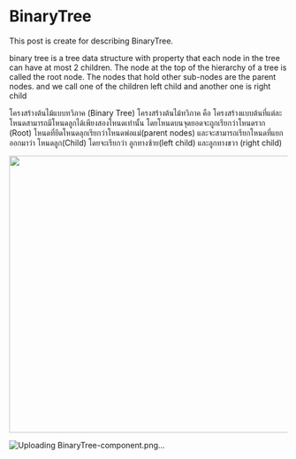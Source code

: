 # BinaryTree

This post is create for describing BinaryTree.

binary tree is a tree data structure with property that each node in the tree can have at most 2 children.
The node at the top of the hierarchy of a tree is called the root node. The nodes that hold other sub-nodes are the parent nodes.
and we call one of the children left child and another one is right child 

โครงสร้างต้นไม้แบบทวิภาค (Binary Tree) 
    โครงสร้างต้นไม้ทวิภาค  คือ โครงสร้างแบบต้นที่แต่ละโหนดสามารถมีโหนดลูกได้เพียงสองโหนดเท่านั้น โดยโหนดบนจุดยอดจะถูกเรียกว่าโหนดราก (Root) โหนดที่ยึดโหนดลุกเรียกว่าโหนดพ่อแม่(parent nodes)  และจะสามารถเรียกโหนดที่แยกออกมาว่า โหนดลูก(Child) โดยจะเรียกว่า ลูกทางซ้าย(left child) และลูกทางขวา (right child)

<img src ="https://user-images.githubusercontent.com/94521600/151758740-7af075be-1495-4c73-87e0-525c513c51ef.png" width="1000" height="500" >

![Uploading BinaryTree-component.png…]()


